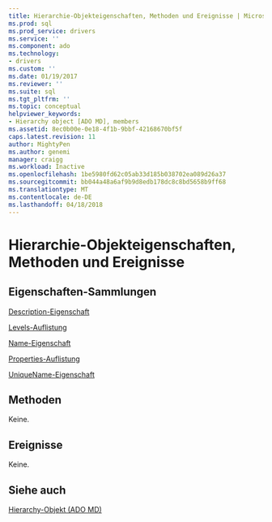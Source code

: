 ```yaml
---
title: Hierarchie-Objekteigenschaften, Methoden und Ereignisse | Microsoft Docs
ms.prod: sql
ms.prod_service: drivers
ms.service: ''
ms.component: ado
ms.technology:
- drivers
ms.custom: ''
ms.date: 01/19/2017
ms.reviewer: ''
ms.suite: sql
ms.tgt_pltfrm: ''
ms.topic: conceptual
helpviewer_keywords:
- Hierarchy object [ADO MD], members
ms.assetid: 8ec0b00e-0e18-4f1b-9bbf-42168670bf5f
caps.latest.revision: 11
author: MightyPen
ms.author: genemi
manager: craigg
ms.workload: Inactive
ms.openlocfilehash: 1be5980fd62c05ab33d185b038702ea089d26a37
ms.sourcegitcommit: bb044a48a6af9b9d8edb178dc8c8bd5658b9ff68
ms.translationtype: MT
ms.contentlocale: de-DE
ms.lasthandoff: 04/18/2018
---
```

# <a name="hierarchy-object-properties-methods-and-events"></a>Hierarchie-Objekteigenschaften, Methoden und Ereignisse
## <a name="propertiescollections"></a>Eigenschaften-Sammlungen  
 [Description-Eigenschaft](../../../ado/reference/ado-md-api/description-property-ado-md.md)  
  
 [Levels-Auflistung](../../../ado/reference/ado-md-api/levels-collection-ado-md.md)  
  
 [Name-Eigenschaft](../../../ado/reference/ado-md-api/name-property-ado-md.md)  
  
 [Properties-Auflistung](../../../ado/reference/ado-api/properties-collection-ado.md)  
  
 [UniqueName-Eigenschaft](../../../ado/reference/ado-md-api/uniquename-property-ado-md.md)  
  
## <a name="methods"></a>Methoden  
 Keine.  
  
## <a name="events"></a>Ereignisse  
 Keine.  
  
## <a name="see-also"></a>Siehe auch  
 [Hierarchy-Objekt (ADO MD)](../../../ado/reference/ado-md-api/hierarchy-object-ado-md.md)
